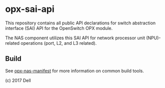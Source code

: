 # opx-sai-api
This repository contains all public API declarations for switch abstraction interface (SAI) API for the OpenSwitch OPX module.

The NAS component utilizes this SAI API for network processor unit (NPU)-related operations (port, L2, and L3 related). 

## Build
See [opx-nas-manifest](https://github.com/open-switch/opx-nas-manifest) for more information on common build tools.

(c) 2017 Dell
